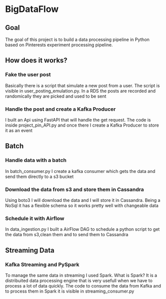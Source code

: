 # BigDataFlow

## Goal
The goal of this project is to build a data processing pipeline in Python based on Pinterests experiment processing pipeline.

## How does it works?

### Fake the user post
Basically there is a script that simulate a new post from a user.
The script is visible in user_posting_emulation.py.
In a RDS the posts are recorded and randomically they are picked and used to be sent

### Handle the post and create a Kafka Producer
I built an Api using FastAPI that will handle the get request.
The code is inside project_pin_API.py and once there I create a Kafka Producer to store it as an event

## Batch

### Handle data with a batch
In batch_consumer.py I create a kafka consumer which gets the data and send them directly to a s3 bucket

### Download the data from s3 and store them in Cassandra
Using boto3 I will download the data and I will store it in Cassandra.
Being a NoSql it has a flexible schema so it works pretty well with changeable data

### Schedule it with Airflow
In data_ingestion.py I built a AirFlow DAG to schedule a python script to get the data from s3,clean them and to send them to Cassandra

## Streaming Data

### Kafka Streaming and PySpark
To manage the same data in streaming I used Spark.
What is Spark? It is a distribuited data processing engine that is very usefull when we have to process a lot of data quickly.
The code to consume the data from Kafka and to process them in Spark it is visible in streaming_consumer.py
